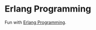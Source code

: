 # Erlang Programming

Fun with [Erlang Programming](http://shop.oreilly.com/product/9780596518189.do).

